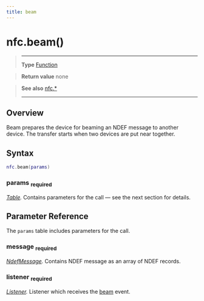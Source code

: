 ```yaml
---
title: beam
---
```

# nfc.beam()

> --------------------- ------------------------------------------------------------------------------------------
> __Type__              [Function](https://docs.coronalabs.com/api/type/Function.html)

> __Return value__      none

> __See also__          [nfc.*](/plugin/nfc/)
> --------------------- ------------------------------------------------------------------------------------------

## Overview

Beam prepares the device for beaming an NDEF message to another device. The transfer starts when two devices are put near together.

## Syntax
```lua
nfc.beam(params)
```

### params <sub>required</sub>
_[Table](https://docs.coronalabs.com/api/type/Table.html)._ Contains parameters for the call &mdash; see the next section for details.

## Parameter Reference

The `params` table includes parameters for the call.

### message <sub>required</sub>
_[NdefMessage](/plugin/nfc/type/NdefMessage/)._ Contains NDEF message as an array of NDEF records.

### listener <sub>required</sub>
_[Listener](https://docs.coronalabs.com/api/type/Listener.html)._ Listener which receives the [beam](/plugin/nfc/event/beam/) event.